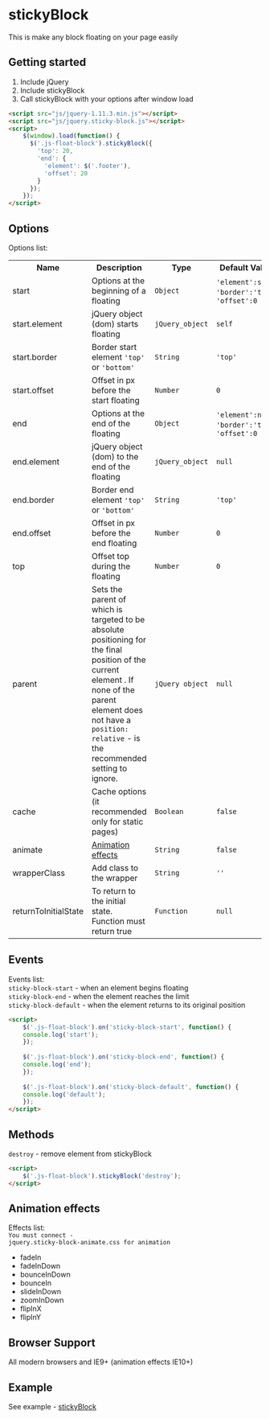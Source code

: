 stickyBlock
===============
This is make any block floating on your page easily

## Getting started
1. Include jQuery
2. Include stickyBlock
3. Call stickyBlock with your options after window load
```html
<script src="js/jquery-1.11.3.min.js"></script>
<script src="js/jquery.sticky-block.js"></script>
<script>
    $(window).load(function() {
      $('.js-float-block').stickyBlock({
        'top': 20,
        'end': {
          'element': $('.footer'),
          'offset': 20
        }
      });
    });
</script>
```

## Options
Options list:
<table>
    <tr>
      <th>Name</td>
      <th>Description</th>
      <th>Type</th>
      <th>Default Value</th>
    </tr>
    <tr>
      <td>start</td>
      <td>Options at the beginning of a floating</td>
      <td><code>Object</code></td>
      <td>
        <code>'element':self</code>,<br>
        <code>'border':'top'</code>,<br>
        <code>'offset':0</code>
      </td>
    </tr>
    <tr>
      <td>start.element</td>
      <td>jQuery object (dom) starts floating</td>
      <td><code>jQuery_object</code></td>
      <td><code>self</code></td>
    </tr>
    <tr>
      <td>start.border</td>
      <td>Border start element <code>'top'</code> or <code>'bottom'</code></td>
      <td><code>String</code></td>
      <td><code>'top'</code></td>
    </tr>
    <tr>
      <td>start.offset</td>
      <td>Оffset in px before the start floating</td>
      <td><code>Number</code></td>
      <td><code>0</code></td>
    </tr>
    <tr>
      <td>end</td>
      <td>Options at the end of the floating</td>
      <td><code>Object</code></td>
      <td>
        <code>'element':null</code>,<br>
        <code>'border':'top'</code>,<br>
        <code>'offset':0</code>
      </td>
    </tr>
    <tr>
      <td>end.element</td>
      <td>jQuery object (dom) to the end of the floating</td>
      <td><code>jQuery_object</code></td>
      <td><code>null</code></td>
    </tr>
    <tr>
      <td>end.border</td>
      <td>Border end element <code>'top'</code> or <code>'bottom'</code></td>
      <td><code>String</code></td>
      <td><code>'top'</code></td>
    </tr>
    <tr>
      <td>end.offset</td>
      <td>Оffset in px before the end floating</td>
      <td><code>Number</code></td>
      <td><code>0</code></td>
    </tr>
    <tr>
      <td>top</td>
      <td>Offset top during the floating</td>
      <td><code>Number</code></td>
      <td><code>0</code></td>
    </tr>
    <tr>
      <td>parent</td>
      <td>Sets the parent of which is targeted to be absolute positioning for the final position of the current element .
If none of the parent element does not have a <code>position: relative</code> - is the recommended setting to ignore.</td>
      <td><code>jQuery object</code></td>
      <td><code>null</code></td>
    </tr>
    <tr>
      <td>cache</td>
      <td>Сache options (it recommended only for static pages)</td>
      <td><code>Boolean</code></td>
      <td><code>false</code></td>
    </tr>
    <tr>
      <td>animate</td>
      <td><a href="#animation-effects">Animation effects</a></td>
      <td><code>String</code></td>
      <td><code>false</code></td>
    </tr>
    <tr>
      <td>wrapperClass</td>
      <td>Add class to the wrapper</td>
      <td><code>String</code></td>
      <td><code>''</code></td>
    </tr> 
    <tr>
      <td>returnToInitialState</td>
      <td>To return to the initial state. Function must return true</td>
      <td><code>Function</code></td>
      <td><code>null</code></td>
    </tr>
</table>

## Events
Events list:<br>
<code>sticky-block-start</code> - when an element begins floating<br>
<code>sticky-block-end</code> - when the element reaches the limit<br>
<code>sticky-block-default</code> - when the element returns to its original position
```html
<script>
    $('.js-float-block').on('sticky-block-start', function() {
    console.log('start');
    });
    
    $('.js-float-block').on('sticky-block-end', function() {
    console.log('end');
    });
    
    $('.js-float-block').on('sticky-block-default', function() {
    console.log('default');
    });
</script>
```

## Methods
<code>destroy</code> - remove element from stickyBlock
```html
<script>
    $('.js-float-block').stickyBlock('destroy');
</script>
```

## Animation effects
Effects list:<br>
 <code>You must connect - jquery.sticky-block-animate.css for animation</code> 
- fadeIn
- fadeInDown
- bounceInDown
- bounceIn
- slideInDown
- zoomInDown
- flipInX
- flipInY

## Browser Support
All modern browsers and IE9+ (animation effects IE10+)

## Example
See example - <a href="https://m-ulyanov.github.io/stickyblock/demo/">stickyBlock</a>
